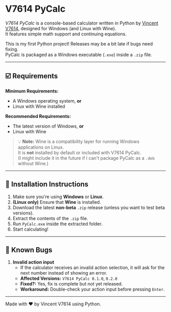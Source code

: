 # V7614 PyCalc

*V7614 PyCalc* is a console-based calculator written in Python by [Vincent V7614](https://github.com/V7614), designed for Windows (and Linux with Wine).  
It features simple math support and continuing equations.

This is my first Python project! Releases may be a bit late if bugs need fixing.  
PyCalc is packaged as a Windows executable (`.exe`) inside a `.zip` file.

---

## ☑️ Requirements

**Minimum Requirements:**
- A Windows operating system, **or**
- Linux with Wine installed

**Recommended Requirements:**
- The latest version of Windows, **or**
- Linux with Wine

> 💡 **Note:** Wine is a compatibility layer for running Windows applications on Linux.  
> It is **not** installed by default or included with V7614 PyCalc.  
> (I might include it in the future if I can't package PyCalc as a `.deb` without Wine.)

---

## 🚀 Installation Instructions

1. Make sure you're using **Windows** or **Linux**.
2. **(Linux only)** Ensure that **Wine** is installed.
3. Download the latest **non-beta** `.zip` release (unless you want to test beta versions).
4. Extract the contents of the `.zip` file.
5. Run `PyCalc.exe` inside the extracted folder.
6. Start calculating!

---

## 🐞 Known Bugs

1. **Invalid action input**  
   - If the calculator receives an invalid action selection, it will ask for the next number instead of showing an error.
   - **Affected Versions:** `V7614 PyCalc 0.1.0`, `0.2.0`  
   - **Fixed?:** Yes, fix is complete but not yet released.  
   - **Workaround:** Double-check your action input before pressing `Enter`.

---

Made with ❤️ by Vincent V7614 using Python.
